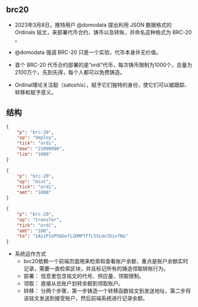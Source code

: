 ## brc20
- 2023年3月8日，推特用户 @domodata 提出利用 JSON 数据格式的 Ordinals 铭文，来部署代币合约、铸币以及转账，并命名这种格式为 BRC-20 。
- @domodata 强调 BRC-20 只是一个实验，代币本身并无价值。
- 首个 BRC-20 代币合约部署的是“ordi”代币，每次铸币限制为1000个，总量为2100万个，先到先得，每个人都可以免费铸造。


- Ordinal理论关注聪（satoshis），赋予它们独特的身份，使它们可以被跟踪、转移和赋予意义。


## 结构
```json
{
    "p": "brc-20",
    "op": "deploy",
    "tick": "ordi",
    "max": "21000000",
    "lim": "1000"
}
```
```json
{
    "p": "brc-20",
    "op": "mint",
    "tick": "ordi",
    "amt": "1000"
}
```
```json
{
    "p": "brc-20",
    "op": "transfer",
    "tick": "ordi",
    "amt": "100",
    "to": "1A1zP1eP5QGefi2DMPTfTL5SLmv7DivfNa"
}
```


- 系统运作方式
    - brc20依赖一个前端页面用来检索和查看账户余额，重点是账户余额实时记录，需要一直检索区块，并且标记所有的铸造领取转账行为。
    - 部署： 信息里包含铭文的代号、供应量、领取限制。
    - 领取： 直接从总账户划转余额到领取账户。
    - 转移： 分两个步骤，第一步铸造一个转移函数铭文到发送地址，第二步将该铭文发送到接受账户，然后前端系统进行记录余额。

